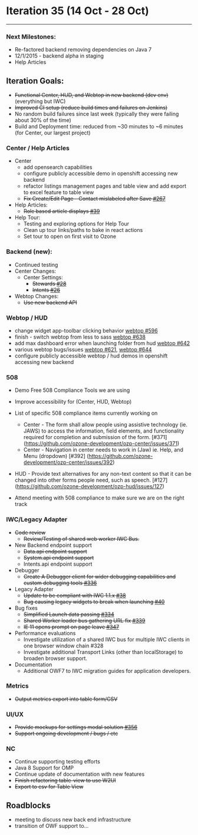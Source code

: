 # Iteration 35 (14 Oct - 28 Oct)

*** 
### Next Milestones:
* Re-factored backend removing dependencies on Java 7
* 12/1/2015 - backend alpha in staging  
* Help Articles

## Iteration Goals:
*  ~~Functional Center, HUD, and Webtop in new backend (dev env)~~ (everything but IWC)
*  ~~Improved CI setup (reduce build times and failures on Jenkins)~~
  * No random build failures since last week (typically they were failing about 30% of the time)
  * Build and Deployment time: reduced from ~30 minutes to ~6 minutes (for Center, our largest project)

### Center / Help Articles
* Center
  * add opensearch capabilities
  * configure publicly accessible demo in openshift accessing new backend
  * refactor listings management pages and table view and add export to excel feature to table view
  * ~~Fix Create/Edit Page - Contact mislabeled after Save [#267](https://github.com/ozone-development/ozp-center/issues/267)~~
* Help Articles:
  * ~~Role based article displays [#39](https://github.com/ozone-development/ozp-help/issues/39)~~
* Help Tour:
  * Testing and exploring options for Help Tour
  * Clean up tour links/paths to bake in react actions
  * Set tour to open on first visit to Ozone

### Backend (new):
* Continued testing
* Center Changes:
  * Center Settings:
    * ~~Stewards [#28](https://github.com/ozone-development/ozp-backend/issues/28)~~
    * ~~Intents [#26](https://github.com/ozone-development/ozp-backend/issues/26)~~
* Webtop Changes:
  * ~~Use new backend API~~

### Webtop / HUD
* change widget app-toolbar clicking behavior [webtop #596](https://github.com/ozone-development/ozp-webtop/issues/596)
* finish - switch webtop from less to sass [webtop #638](https://github.com/ozone-development/ozp-webtop/issues/638)
* add max dashboard error when launching folder from hud [webtop #642](https://github.com/ozone-development/ozp-webtop/issues/642)
* various webtop bugs/issues [webtop #621](https://github.com/ozone-development/ozp-webtop/issues/621), [webtop #644](https://github.com/ozone-development/ozp-webtop/issues/644)
* configure publicly accessible webtop / hud demos in openshift accessing new backend

### 508
* Demo Free 508 Compliance Tools we are using 
* Improve accessibility for (Center, HUD, Webtop)
* List of specific 508 compliance items currently working on
    * Center - The form shall allow people using assistive technology (ie. JAWS) to access the information, field elements, and functionality required for completion and submission of the form. [#371] (https://github.com/ozone-development/ozp-center/issues/371)
    * Center - Navigation in center needs to work in (Jaw) ie. Help, and Menu (dropdown)
[#392] (https://github.com/ozone-development/ozp-center/issues/392)

* HUD - Provide text alternatives for any non-text content so that it can be changed into other forms people need, such as speech. [#127] (https://github.com/ozone-development/ozp-hud/issues/127)

* Attend meeting with 508 compliance to make sure we are on the right track
  
### IWC/Legacy Adapter
* ~~Code review~~
   * ~~Review/Testing of shared web worker IWC Bus.~~
* New Backend endpoint support
   * ~~Data.api endpoint support~~
   * ~~System.api endpoint support~~
   * Intents.api endpoint support
* Debugger
   * ~~Create A Debugger client for wider debugging capabilities and custom debugging tools [#336](https://github.com/ozone-development/ozp-iwc/pull/336)~~
* Legacy Adapter
   * ~~Update to be compliant with IWC 1.1.x [#38](https://github.com/ozone-development/ozp-iwc-owf7-widget-adapter/pull/38)~~
   * ~~Bug causing legacy widgets to break when launching [#40](https://github.com/ozone-development/ozp-iwc-owf7-widget-adapter/pull/40)~~
* Bug fixes
   * ~~Simplified Launch data passing [#334](https://github.com/ozone-development/ozp-iwc/pull/344)~~
   * ~~Shared Worker loader bus gathering URL fix [#339](https://github.com/ozone-development/ozp-iwc/pull/339)~~
   * ~~IE 11 opens prompt on page leave [#347](https://github.com/ozone-development/ozp-iwc/issues/347)~~
* Performance evaluations
   * Investigate utilization of a shared IWC bus for multiple IWC clients in one browser window chain #328
   * Investigate additional Transport Links (other than localStorage) to broaden browser support.
* Documentation
   * Additional OWF7 to IWC migration guides for application developers.

### Metrics
* ~~Output metrics export into table form/CSV~~

### UI/UX
* ~~Provide mockups for settings modal solution [#356](https://github.com/ozone-development/ozp-center/issues/356)~~
* ~~Support ongoing development / bugs / etc~~

### NC
* Continue supporting testing efforts
* Java 8 Support for OMP
* Continue update of documentation with new features
* ~~Finish refactoring table-view to use W2UI~~
* ~~Export to csv for Table View~~
  
## Roadblocks
* meeting to discuss new back end infrastructure
* transition of OWF support to...